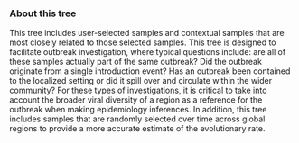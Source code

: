 ### About this tree
This tree includes user-selected samples and contextual samples that are most closely related to those selected samples. This tree is designed to facilitate outbreak investigation, where typical questions include: are all of these samples actually part of the same outbreak? Did the outbreak originate from a single introduction event? Has an outbreak been contained to the localized setting or did it spill over and circulate within the wider community? For these types of investigations, it is critical to take into account the broader viral diversity of a region as a reference for the outbreak when making epidemiology inferences. In addition, this tree includes samples that are randomly selected over time across global regions to provide a more accurate estimate of the evolutionary rate.
